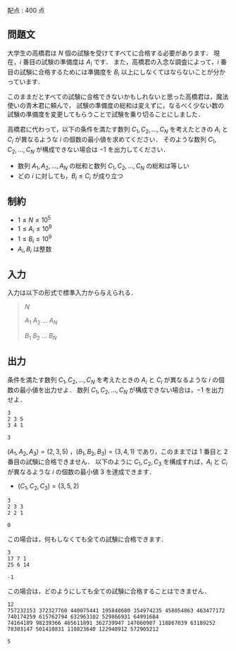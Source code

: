 配点 : $400$ 点

## 問題文

大学生の高橋君は $N$ 個の試験を受けてすべてに合格する必要があります．
現在，$i$ 番目の試験の準備度は $A_{i}$ です．
また，高橋君の入念な調査によって，$i$ 番目の試験に合格するためには準備度を $B_{i}$ 以上にしなくてはならないことが分かっています．

このままだとすべての試験に合格できないかもしれないと思った高橋君は，魔法使いの青木君に頼んで，
試験の準備度の総和は変えずに，なるべく少ない数の試験の準備度を変更してもらうことで試験を乗り切ることにしました．

高橋君に代わって，以下の条件を満たす数列 $C_1, C_2, ..., C_{N}$ を考えたときの $A_i$ と $C_i$ が異なるような $i$ の個数の最小値を求めてください．
そのような数列 $C_1, C_2, ..., C_{N}$ が構成できない場合は $-1$ を出力してください．

- 数列 $A_1, A_2, ..., A_{N}$ の総和と数列 $C_1, C_2, ..., C_{N}$ の総和は等しい
- どの $i$ に対しても，$B_i \leq C_i$ が成り立つ

## 制約

- $1 \leq N \leq 10^5$
- $1 \leq A_i \leq 10^9$
- $1 \leq B_i \leq 10^9$
- $A_i, B_i$ は整数

## 入力

入力は以下の形式で標準入力から与えられる．

> $N$
> 
> $A_1$ $A_2$ $...$ $A_{N}$
> 
> $B_1$ $B_2$ $...$ $B_{N}$

## 出力

条件を満たす数列 $C_1, C_2, ..., C_{N}$ を考えたときの $A_i$ と $C_i$ が異なるような $i$ の個数の最小値を出力せよ．
数列 $C_1, C_2, ..., C_{N}$ が構成できない場合は，$-1$ を出力せよ．

```input1
3
2 3 5
3 4 1
```

```output1
3
```

$(A_1, A_2, A_3) = (2, 3, 5)$ ，$(B_1, B_2, B_3) = (3, 4, 1)$ であり，このままでは $1$ 番目と $2$ 番目の試験に合格できません．
以下のように $C_1, C_2, C_3$ を構成すれば，$A_i$ と $C_i$ が異なるような $i$ の個数の最小値 $3$ を達成できます．

- $(C_1, C_2, C_3) = (3, 5, 2)$

```input2
3
2 3 3
2 2 1
```

```output2
0
```

この場合は，何もしなくても全ての試験に合格できます．

```input3
3
17 7 1
25 6 14
```

```output3
-1
```

この場合は，どのようにしても全ての試験に合格することはできません．

```input4
12
757232153 372327760 440075441 195848680 354974235 458054863 463477172 740174259 615762794 632963102 529866931 64991604
74164189 98239366 465611891 362739947 147060907 118867039 63189252 78303147 501410831 110823640 122948912 572905212
```

```output4
5
```